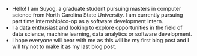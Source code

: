 * Hello! I am Suyog, a graduate student pursuing masters in computer science from North Carolina State University. I am currently pursuing part time internship/co-op as a software development intern.
* I a data enthusiast and looking to explore opportunities in the field of data science, machine learning, data analytics or software development. 
* I hope everyone will bear with me as this will be my first blog post and I will try not to make it as my last blog post.
